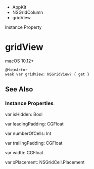 

- AppKit
- NSGridColumn
-  gridView 

Instance Property

# gridView

macOS 10.12+

``` source
@MainActor
weak var gridView: NSGridView? { get }
```

## See Also

### Instance Properties

var isHidden: Bool

var leadingPadding: CGFloat

var numberOfCells: Int

var trailingPadding: CGFloat

var width: CGFloat

var xPlacement: NSGridCell.Placement

